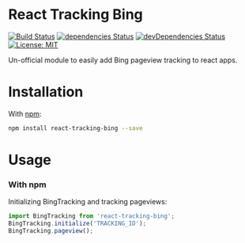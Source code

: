 # React Tracking Bing

[![Build Status](https://travis-ci.org/realalexbarge/react-tracking-bing.svg?branch=master)](https://travis-ci.org/realalexbarge/react-tracking-bing) [![dependencies Status](https://david-dm.org/realalexbarge/react-tracking-bing/status.svg)](https://david-dm.org/realalexbarge/react-tracking-bing) [![devDependencies Status](https://david-dm.org/realalexbarge/react-tracking-bing/dev-status.svg)](https://david-dm.org/realalexbarge/react-tracking-bing?type=dev) [![License: MIT](https://img.shields.io/badge/License-MIT-blue.svg)](https://opensource.org/licenses/MIT)

Un-official module to easily add Bing pageview tracking to react apps.

# Installation

With [npm](https://www.npmjs.com/):

```bash
npm install react-tracking-bing --save
```

# Usage

### With npm

Initializing BingTracking and tracking pageviews:

```js
import BingTracking from 'react-tracking-bing';
BingTracking.initialize('TRACKING_ID');
BingTracking.pageview();
```
